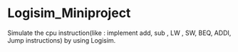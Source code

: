 # Logisim_Miniproject
Simulate the cpu instruction(like : implement add, sub , LW , SW, BEQ, ADDI, Jump instructions) by using Logisim.
